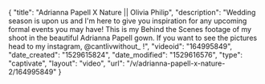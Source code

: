 {
    "title": "Adrianna Papell X Nature || Olivia Philip",
    "description": "Wedding season is upon us and I'm here to give you inspiration for any upcoming formal events you may have! This is my Behind the Scenes footage of my shoot in the beautiful Adrianna Papell gown. If you want to see the pictures head to my instagram, @cantlivwithout_ !",
    "videoid": "164995849",
    "date_created": "1529615824",
    "date_modified": "1529616576",
    "type": "captivate",
    "layout": "video",
    "url": "\/v\/adrianna-papell-x-nature-2\/164995849"
}